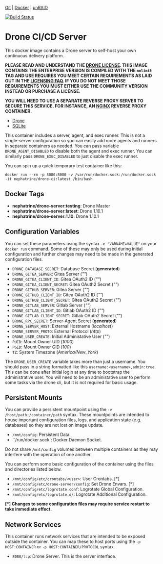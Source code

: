 [Git](https://code.nephatrine.net/nephatrine/docker-drone-ci) |
[Docker](https://hub.docker.com/r/nephatrine/drone-ci/) |
[unRAID](https://code.nephatrine.net/nephatrine/unraid-containers)

[![Build Status](https://ci.nephatrine.net/api/badges/nephatrine/docker-drone-ci/status.svg?ref=refs/heads/master)](https://ci.nephatrine.net/nephatrine/docker-drone-ci)

# Drone CI/CD Server

This docker image contains a Drone server to self-host your own continuous
delivery platform.

**PLEASE READ AND UNDERSTAND THE [DRONE LICENSE](https://drone.io/enterprise/license/).
THIS IMAGE CONTAINS THE ENTERPRISE VERSION IS COMPILED WITH THE ``nolimit`` TAG
AND USE REQUIRES YOU MEET CERTAIN REQUIREMENTS AS LAID OUT IN THE
[LICENSING FAQ](https://discourse.drone.io/t/licensing-and-subscription-faq/3839).
IF YOU DO NOT MEET THOSE REQUIREMENTS YOU MUST EITHER USE THE COMMUNITY VERSION
INSTEAD OR PURCHASE A LICENSE.**

**YOU WILL NEED TO USE A SEPARATE REVERSE PROXY SERVER TO SECURE THIS SERVICE.
FOR INSTANCE, AN [NGINX](https://nginx.com/) REVERSE PROXY CONTAINER.**

- [Drone](https://drone.io/)
- [SQLite](https://www.sqlite.org/)

This container includes a server, agent, and exec runner. This is not a
single-server configuration so you can easily add more agents and runners in
separate containers as needed. You can pass variable ``DRONE_AGENT_DISABLED``
to disable both the agent and exec runner. You can similarly pass
``DRONE_EXEC_DISABLED`` to just disable the exec runner.

You can spin up a quick temporary test container like this:

~~~
docker run --rm -p 8080:8080 -v /var/run/docker.sock:/run/docker.sock -it nephatrine/drone-ci:latest /bin/bash
~~~

## Docker Tags

- **nephatrine/drone-server:testing**: Drone Master
- **nephatrine/drone-server:latest**: Drone 1.10.1
- **nephatrine/drone-server:1.10**: Drone 1.10.1

## Configuration Variables

You can set these parameters using the syntax ``-e "VARNAME=VALUE"`` on your
``docker run`` command. Some of these may only be used during initial
configuration and further changes may need to be made in the generated
configuration files.

- ``DRONE_DATABASE_SECRET``: Database Secret (**generated**)
- ``DRONE_GITEA_SERVER``: Gitea Server (*""*)
- ``DRONE_GITEA_CLIENT_ID``: Gitea OAuth2 ID (*""*)
- ``DRONE_GITEA_CLIENT_SECRET``: Gitea OAuth2 Secret (*""*)
- ``DRONE_GITHUB_SERVER``: Gitea Server (*""*)
- ``DRONE_GITHUB_CLIENT_ID``: Gitea OAuth2 ID (*""*)
- ``DRONE_GITHUB_CLIENT_SECRET``: Gitea OAuth2 Secret (*""*)
- ``DRONE_GITLAB_SERVER``: Gitlab Server (*""*)
- ``DRONE_GITLAB_CLIENT_ID``: Gitlab OAuth2 ID (*""*)
- ``DRONE_GITLAB_CLIENT_SECRET``: Gitlab OAuth2 Secret (*""*)
- ``DRONE_RPC_SECRET``: Server-Agent Secret (**generated**)
- ``DRONE_SERVER_HOST``: External Hostname (*localhost*)
- ``DRONE_SERVER_PROTO``: External Protocol (*http*)
- ``DRONE_USER_CREATE``: Initial Administative User (*""*)
- ``PUID``: Mount Owner UID (*1000*)
- ``PGID``: Mount Owner GID (*100*)
- ``TZ``: System Timezone (*America/New_York*)

The ``DRONE_USER_CREATE`` variable takes more than just a username. You should
pass in a string formatted like this ``username:<username>,admin:true``. This
can be done after initial login at any time to bootstrap the administrative
user. You will need to be an administative user to perform some tasks via the
drone cli, but it is not required for basic usage.

## Persistent Mounts

You can provide a persistent mountpoint using the ``-v /host/path:/container/path``
syntax. These mountpoints are intended to house important configuration files,
logs, and application state (e.g. databases) so they are not lost on image
update.

- ``/mnt/config``: Persistent Data.
- ``/run/docker.sock`: Docker Daemon Socket.

Do not share ``/mnt/config`` volumes between multiple containers as they may
interfere with the operation of one another.

You can perform some basic configuration of the container using the files and
directories listed below.

- ``/mnt/config/etc/crontabs/<user>``: User Crontabs. [*]
- ``/mnt/config/etc/drone-server/config``: Set Drone Envars. [*]
- ``/mnt/config/etc/logrotate.conf``: Logrotate Global Configuration.
- ``/mnt/config/etc/logrotate.d/``: Logrotate Additional Configuration.

**[*] Changes to some configuration files may require service restart to take
immediate effect.**

## Network Services

This container runs network services that are intended to be exposed outside
the container. You can map these to host ports using the ``-p HOST:CONTAINER``
or ``-p HOST:CONTAINER/PROTOCOL`` syntax.

- ``8080/tcp``: Drone Server. This is the server interface.
